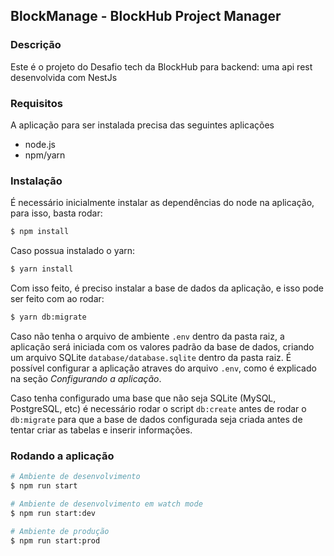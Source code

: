 BlockManage - BlockHub Project Manager
--------------------------------------

### Descrição

Este é o projeto do Desafio tech da BlockHub para backend: uma api rest desenvolvida com NestJs

### Requisitos

A aplicação para ser instalada precisa das seguintes aplicações

- node.js
- npm/yarn

### Instalação

É necessário inicialmente instalar as dependências do node na aplicação, para isso, basta rodar:

```bash
$ npm install
```

Caso possua instalado o yarn:

```bash
$ yarn install
```

Com isso feito, é preciso instalar a base de dados da aplicação, e isso pode ser feito com ao rodar:

```bash
$ yarn db:migrate
```

Caso não tenha o arquivo de ambiente `.env` dentro da pasta raiz, a aplicação será iniciada com os valores padrão da base de dados, criando um arquivo SQLite `database/database.sqlite` dentro da pasta raiz. É possível configurar a aplicação atraves do arquivo `.env`, como é explicado na seção _Configurando a aplicação_.

Caso tenha configurado uma base que não seja SQLite (MySQL, PostgreSQL, etc) é necessário rodar o script `db:create` antes de rodar o `db:migrate` para que a base de dados configurada seja criada antes de tentar criar as tabelas e inserir informações.

### Rodando a aplicação

```bash
# Ambiente de desenvolvimento
$ npm run start

# Ambiente de desenvolvimento em watch mode
$ npm run start:dev

# Ambiente de produção
$ npm run start:prod
```
